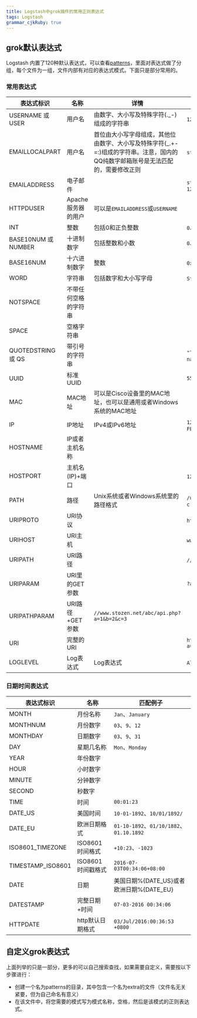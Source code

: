 ```yaml
---
title: Logstash中grok插件的常用正则表达式
tags: Logstash
grammar_cjkRuby: true
---
```

## grok默认表达式
Logstash 内置了120种默认表达式，可以查看[patterns](https://github.com/logstash-plugins/logstash-patterns-core/tree/master/patterns)，里面对表达式做了分组，每个文件为一组，文件内部有对应的表达式模式。下面只是部分常用的。

### 常用表达式
| 表达式标识|名称|详情|匹配例子|
| --- | --- | --- | --- |
| USERNAME 或 USER | 用户名 | 由数字、大小写及特殊字符(.\_\-)组成的字符串 | ```1234```、```Bob```、```Alex.Wong``` |
| EMAILLOCALPART | 用户名 | 首位由大小写字母组成，其他位由数字、大小写及特殊字符(\_.+-=:)组成的字符串。注意，国内的QQ纯数字邮箱账号是无法匹配的，需要修改正则 | ```stone```、```Gary_Lu```、```abc-123``` |
| EMAILADDRESS | 电子邮件 | | ```stone@abc.com```、```Gary_Lu@gmail.com```、```abc-123@163.com```|
| HTTPDUSER | Apache服务器的用户 | 可以是```EMAILADDRESS```或```USERNAME```| |
| INT | 整数 | 包括0和正负整数 | ```0```、```-123```、```43987```|
| BASE10NUM 或 NUMBER | 十进制数字 | 包括整数和小数 | ```0```、```18```、```5.23``` |
| BASE16NUM | 十六进制数字 | 整数 | ```0x0045fa2d```、```-0x3F8709``` |
| WORD | 字符串 |  包括数字和大小写字母 | ```String```、```3529345```、```ILoveYou``` |
| NOTSPACE | 不带任何空格的字符串 | | |
| SPACE | 空格字符串| | |
|QUOTEDSTRING 或 QS | 带引号的字符串| |```"This is an apple"```、```'What is your name?'``` |
| UUID | 标准UUID| |```550E8400-E29B-11D4-A716-446655440000``` |
| MAC | MAC地址 | 可以是Cisco设备里的MAC地址，也可以是通用或者Windows系统的MAC地址| |
| IP | IP地址 | IPv4或IPv6地址 | ```127.0.0.1```、```FE80:0000:0000:0000:AAAA:0000:00C2:0002``` |
| HOSTNAME | IP或者主机名称 | | |
| HOSTPORT | 主机名(IP)+端口 | | ```127.0.0.1:3306```、```api.stozen.net:8000```|
|PATH | 路径 | Unix系统或者Windows系统里的路径格式 | ```/usr/local/nginx/sbin/nginx```、```c:\windows\system32\clr.exe``` |
| URIPROTO | URI协议 | |```http```、```ftp```|
| URIHOST | URI主机 | | ```www.stozen.net```、```10.0.0.1:22``` |
| URIPATH | URI路径 | | ```//www.stozen.net/abc/```、```/api.php``` |
|  URIPARAM |  URI里的GET参数 | | ```?a=1&b=2&c=3``` |
| URIPATHPARAM | URI路径+GET参数 | ```//www.stozen.net/abc/api.php?a=1&b=2&c=3```|
| URI | 完整的URI | | ```http://www.stozen.net/abc/api.php?a=1&b=2&c=3```|
|LOGLEVEL| Log表达式 | Log表达式 | ```Alert```、```alert```、```ALERT```、```Error``` |
### 日期时间表达式
| 表达式标识|名称|匹配例子|
| --- | --- | --- | 
| MONTH | 月份名称 | ```Jan```、```January``` |
| MONTHNUM | 月份数字 |  ```03```、```9```、```12``` |
| MONTHDAY | 日期数字 |  ```03```、```9```、```31``` |
| DAY | 星期几名称 | ```Mon```、```Monday``` |
| YEAR | 年份数字 | |
| HOUR | 小时数字 | |
| MINUTE | 分钟数字 ||
| SECOND | 秒数字 | |
| TIME | 时间 | ```00:01:23``` |
| DATE_US | 美国时间 |  ```10-01-1892```、```10/01/1892/```|
| DATE_EU | 欧洲日期格式 | ```01-10-1892```、```01/10/1882```、```01.10.1892``` |
| ISO8601_TIMEZONE | ISO8601时间格式 |  ```+10:23```、```-1023``` |
| TIMESTAMP_ISO8601 | ISO8601时间戳格式 | ```2016-07-03T00:34:06+08:00``` |
| DATE | 日期 | 美国日期%{DATE_US}或者欧洲日期%{DATE_EU} | |
| DATESTAMP | 完整日期+时间| ```07-03-2016 00:34:06``` |
| HTTPDATE | http默认日期格式 | ```03/Jul/2016:00:36:53 +0800``` |

## 自定义grok表达式
上面列举的只是一部分，更多的可以自己搜索查找，如果需要自定义，需要按以下步骤进行：

-  创建一个名为patterns的目录，其中包含一个名为extra的文件（文件名无关紧要，但为自己命名有意义）
-  在该文件中，将您需要的模式写为模式名称，空格，然后是该模式的正则表达式。